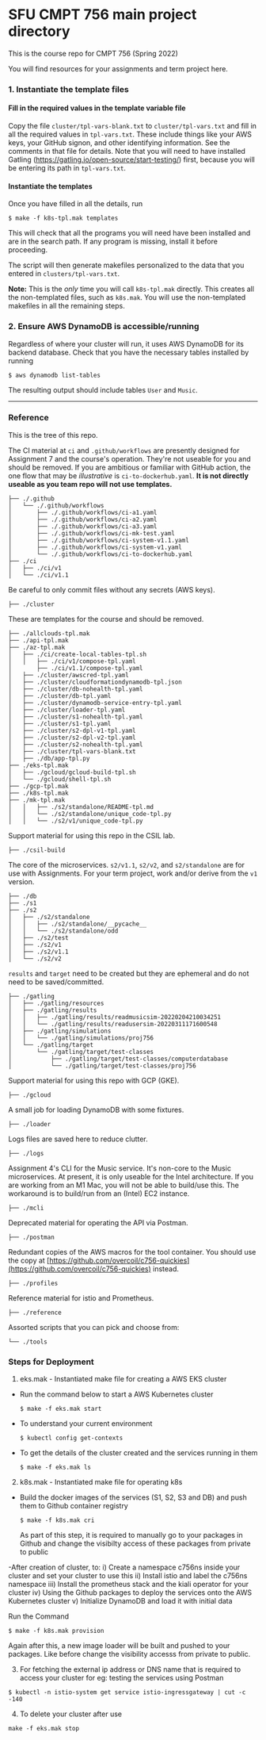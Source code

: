 # SFU CMPT 756 main project directory

This is the course repo for CMPT 756 (Spring 2022)

You will find resources for your assignments and term project here.


### 1. Instantiate the template files

#### Fill in the required values in the template variable file

Copy the file `cluster/tpl-vars-blank.txt` to `cluster/tpl-vars.txt`
and fill in all the required values in `tpl-vars.txt`.  These include
things like your AWS keys, your GitHub signon, and other identifying
information.  See the comments in that file for details. Note that you
will need to have installed Gatling
(https://gatling.io/open-source/start-testing/) first, because you
will be entering its path in `tpl-vars.txt`.

#### Instantiate the templates

Once you have filled in all the details, run

~~~
$ make -f k8s-tpl.mak templates
~~~

This will check that all the programs you will need have been
installed and are in the search path.  If any program is missing,
install it before proceeding.

The script will then generate makefiles personalized to the data that
you entered in `clusters/tpl-vars.txt`.

**Note:** This is the *only* time you will call `k8s-tpl.mak`
directly. This creates all the non-templated files, such as
`k8s.mak`.  You will use the non-templated makefiles in all the
remaining steps.

### 2. Ensure AWS DynamoDB is accessible/running

Regardless of where your cluster will run, it uses AWS DynamoDB
for its backend database. Check that you have the necessary tables
installed by running

~~~
$ aws dynamodb list-tables
~~~

The resulting output should include tables `User` and `Music`.

----


### Reference

This is the tree of this repo.


The CI material at `ci` and `.github/workflows` are presently designed for Assignment 7 and the course's operation. They're not useable for you and should be removed. If you are ambitious or familiar with GitHub action, the one flow that may be _illustrative_ is `ci-to-dockerhub.yaml`. **It is not directly useable as you team repo will not use templates.**
```
├── ./.github
│   └── ./.github/workflows
│       ├── ./.github/workflows/ci-a1.yaml
│       ├── ./.github/workflows/ci-a2.yaml
│       ├── ./.github/workflows/ci-a3.yaml
│       ├── ./.github/workflows/ci-mk-test.yaml
│       ├── ./.github/workflows/ci-system-v1.1.yaml
│       ├── ./.github/workflows/ci-system-v1.yaml
│       └── ./.github/workflows/ci-to-dockerhub.yaml
├── ./ci
│   ├── ./ci/v1
│   └── ./ci/v1.1
```

Be careful to only commit files without any secrets (AWS keys).
```
├── ./cluster
```

These are templates for the course and should be removed.
```
├── ./allclouds-tpl.mak
├── ./api-tpl.mak
├── ./az-tpl.mak
│   ├── ./ci/create-local-tables-tpl.sh
│   │   ├── ./ci/v1/compose-tpl.yaml
│       ├── ./ci/v1.1/compose-tpl.yaml
│   ├── ./cluster/awscred-tpl.yaml
│   ├── ./cluster/cloudformationdynamodb-tpl.json
│   ├── ./cluster/db-nohealth-tpl.yaml
│   ├── ./cluster/db-tpl.yaml
│   ├── ./cluster/dynamodb-service-entry-tpl.yaml
│   ├── ./cluster/loader-tpl.yaml
│   ├── ./cluster/s1-nohealth-tpl.yaml
│   ├── ./cluster/s1-tpl.yaml
│   ├── ./cluster/s2-dpl-v1-tpl.yaml
│   ├── ./cluster/s2-dpl-v2-tpl.yaml
│   ├── ./cluster/s2-nohealth-tpl.yaml
│   ├── ./cluster/tpl-vars-blank.txt
│   ├── ./db/app-tpl.py
├── ./eks-tpl.mak
│   ├── ./gcloud/gcloud-build-tpl.sh
│   └── ./gcloud/shell-tpl.sh
├── ./gcp-tpl.mak
├── ./k8s-tpl.mak
├── ./mk-tpl.mak
│   │   ├── ./s2/standalone/README-tpl.md
│   │   └── ./s2/standalone/unique_code-tpl.py
│   │   └── ./s2/v1/unique_code-tpl.py
```

Support material for using this repo in the CSIL lab.
```
├── ./csil-build
```

The core of the microservices. `s2/v1.1`, `s2/v2`, and `s2/standalone`  are for use with Assignments. For your term project, work and/or derive from the `v1` version.
```
├── ./db
├── ./s1
├── ./s2
│   ├── ./s2/standalone
│   │   ├── ./s2/standalone/__pycache__
│   │   └── ./s2/standalone/odd
│   ├── ./s2/test
│   ├── ./s2/v1
│   ├── ./s2/v1.1
│   └── ./s2/v2
```

`results` and `target` need to be created but they are ephemeral and do not need to be saved/committed.
```
├── ./gatling
│   ├── ./gatling/resources
│   ├── ./gatling/results
│   │   ├── ./gatling/results/readmusicsim-20220204210034251
│   │   └── ./gatling/results/readusersim-20220311171600548
│   ├── ./gatling/simulations
│   │   └── ./gatling/simulations/proj756
│   └── ./gatling/target
│       └── ./gatling/target/test-classes
│           ├── ./gatling/target/test-classes/computerdatabase
│           └── ./gatling/target/test-classes/proj756
```

Support material for using this repo with GCP (GKE).
```
├── ./gcloud
```

A small job for loading DynamoDB with some fixtures.
```
├── ./loader
```

Logs files are saved here to reduce clutter.
```
├── ./logs
```

Assignment 4's CLI for the Music service. It's non-core to the Music microservices. At present, it is only useable for the Intel architecture. If you are working from an M1 Mac, you will not be able to build/use this. The workaround is to build/run from an (Intel) EC2 instance.
```
├── ./mcli
```

Deprecated material for operating the API via Postman.
```
├── ./postman
```

Redundant copies of the AWS macros for the tool container. You should use the copy at [https://github.com/overcoil/c756-quickies](https://github.com/overcoil/c756-quickies) instead.
```
├── ./profiles
```

Reference material for istio and Prometheus.
```
├── ./reference
```

Assorted scripts that you can pick and choose from:
```
└── ./tools
```

### Steps for Deployment

1. eks.mak - Instantiated make file for creating a AWS EKS cluster

- Run the command below to start a AWS Kubernetes cluster
  ~~~
  $ make -f eks.mak start
  ~~~
- To understand your current environment
  ~~~
  $ kubectl config get-contexts
  ~~~
- To get the details of the cluster created and the services running in them
  ~~~
  $ make -f eks.mak ls  
  ~~~

2. k8s.mak - Instantiated make file for operating k8s

- Build the docker images of the services (S1, S2, S3 and DB) and push them to Github container registry
  ~~~
  $ make -f k8s.mak cri
  ~~~
  As part of this step, it is required to manually go to your packages in Github and change the visibilty access of these packages from private to public

-After creation of cluster, to:
  i) Create a namespace c756ns inside your cluster and set your cluster to use this
  ii) Install istio and label the c756ns namespace
  iii) Install the prometheus stack and the kiali operator for your cluster 
  iv) Using the Github packages to deploy the services onto the AWS Kubernetes cluster 
  v) Initialize DynamoDB and load it with initial data

  Run the Command
  ~~~
  $ make -f k8s.mak provision
  ~~~
  
  Again after this, a new image loader will be built and pushed to your packages. Like before change the visibility accesss from private to public.

3. For fetching the external ip address or DNS name that is required to access your cluster for eg: testing the services using Postman
~~~
$ kubectl -n istio-system get service istio-ingressgateway | cut -c -140
~~~

4. To delete your cluster after use
~~~
make -f eks.mak stop
~~~
